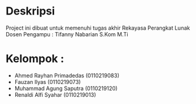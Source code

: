 # Deskripsi 
Project ini dibuat untuk memenuhi tugas akhir Rekayasa Perangkat Lunak
Dosen Pengampu : Tifanny Nabarian S.Kom M.Ti

# Kelompok :
- Ahmed Rayhan Primadedas (0110219083)
- Fauzan Ilyas (0110219073)
- Muhammad Agung Saputra (0110219120)
- Renaldi Alfi Syahar (0110219013)